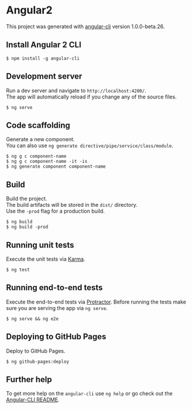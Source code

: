 # Angular2
This project was generated with [angular-cli](https://github.com/angular/angular-cli) version 1.0.0-beta.26.

## Install Angular 2 CLI
```
$ npm install -g angular-cli
```

## Development server
Run a dev server and navigate to `http://localhost:4200/`.  
The app will automatically reload if you change any of the source files.
```
$ ng serve
```

## Code scaffolding
Generate a new component.  
You can also use `ng generate directive/pipe/service/class/module`.
```
$ ng g c component-name
$ ng g c component-name -it -is
$ ng generate component component-name
```

## Build
Build the project.  
The build artifacts will be stored in the `dist/` directory.  
Use the `-prod` flag for a production build.
```
$ ng build
$ ng build -prod
```

## Running unit tests
Execute the unit tests via [Karma](https://karma-runner.github.io).
```
$ ng test
```

## Running end-to-end tests
Execute the end-to-end tests via [Protractor](http://www.protractortest.org/).
Before running the tests make sure you are serving the app via `ng serve`.
```
$ ng serve && ng e2e
```

## Deploying to GitHub Pages
Deploy to GitHub Pages.
```
$ ng github-pages:deploy
```

## Further help
To get more help on the `angular-cli` use `ng help` or go check out the [Angular-CLI README](https://github.com/angular/angular-cli/blob/master/README.md).
